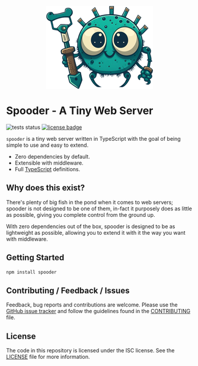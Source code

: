 <p align="center"><img src="docs/project-logo.png"/></p>

# Spooder - A Tiny Web Server
![tests status](https://github.com/Kruithne/spooder/actions/workflows/github-actions-test.yml/badge.svg) [![license badge](https://img.shields.io/github/license/Kruithne/spooder?color=blue)](LICENSE)

`spooder` is a tiny web server written in TypeScript with the goal of being simple to use and easy to extend.

- Zero dependencies by default.
- Extensible with middleware.
- Full [TypeScript](https://www.typescriptlang.org/) definitions.

## Why does this exist?

There's plenty of big fish in the pond when it comes to web servers; spooder is not designed to be one of them, in-fact it purposely does as little as possible, giving you complete control from the ground up.

With zero dependencies out of the box, spooder is designed to be as lightweight as possible, allowing you to extend it with it the way you want with middleware.

## Getting Started
```bash
npm install spooder
```

## Contributing / Feedback / Issues
Feedback, bug reports and contributions are welcome. Please use the [GitHub issue tracker](https://github.com/Kruithne/spooder/issues) and follow the guidelines found in the [CONTRIBUTING](CONTRIBUTING.md) file.

## License
The code in this repository is licensed under the ISC license. See the [LICENSE](LICENSE) file for more information.